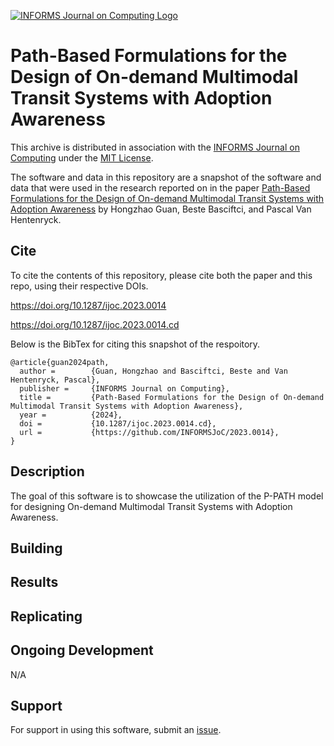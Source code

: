 [![INFORMS Journal on Computing Logo](https://INFORMSJoC.github.io/logos/INFORMS_Journal_on_Computing_Header.jpg)](https://pubsonline.informs.org/journal/ijoc)

# Path-Based Formulations for the Design of On-demand Multimodal Transit Systems with Adoption Awareness

This archive is distributed in association with the [INFORMS Journal on
Computing](https://pubsonline.informs.org/journal/ijoc) under the [MIT License](LICENSE).

The software and data in this repository are a snapshot of the software and data
that were used in the research reported on in the paper 
[Path-Based Formulations for the Design of On-demand Multimodal Transit Systems with Adoption Awareness](https://doi.org/10.1287/ijoc.2023.0014) by Hongzhao Guan, Beste Basciftci, and Pascal Van Hentenryck. 

## Cite

To cite the contents of this repository, please cite both the paper and this repo, using their respective DOIs.

https://doi.org/10.1287/ijoc.2023.0014

https://doi.org/10.1287/ijoc.2023.0014.cd

Below is the BibTex for citing this snapshot of the respoitory.

```
@article{guan2024path,
  author =        {Guan, Hongzhao and Basciftci, Beste and Van Hentenryck, Pascal},
  publisher =     {INFORMS Journal on Computing},
  title =         {Path-Based Formulations for the Design of On-demand Multimodal Transit Systems with Adoption Awareness},
  year =          {2024},
  doi =           {10.1287/ijoc.2023.0014.cd},
  url =           {https://github.com/INFORMSJoC/2023.0014},
}  
```

## Description

The goal of this software is to showcase the utilization of the P-PATH model for designing On-demand Multimodal Transit Systems with Adoption Awareness.

## Building


## Results


## Replicating


## Ongoing Development

N/A

## Support

For support in using this software, submit an
[issue](https://github.com/INFORMSJoC/2023.0014/issues).